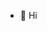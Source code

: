 - 👋 Hi


<!---
james-keller-inmarsat/james-keller-inmarsat is a ✨ special ✨ repository because its `README.md` (this file) appears on your GitHub profile.
You can click the Preview link to take a look at your changes.
--->
